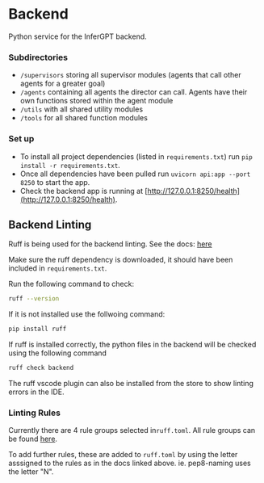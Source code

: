 # Backend

Python service for the InferGPT backend.

### Subdirectories
- `/supervisors` storing all supervisor modules (agents that call other agents for a greater goal)
- `/agents` containing all agents the director can call. Agents have their own functions stored within the agent module
- `/utils` with all shared utility modules
- `/tools` for all shared function modules

### Set up
- To install all project dependencies (listed in `requirements.txt`) run `pip install -r requirements.txt`.
- Once all dependencies have been pulled run `uvicorn api:app --port 8250` to start the app. 
- Check the backend app is running at [http://127.0.0.1:8250/health](http://127.0.0.1:8250/health).

## Backend Linting

Ruff is being used for the backend linting. See the docs: [here](https://docs.astral.sh/ruff/)

Make sure the ruff dependency is downloaded, it should have been included in `requirements.txt`.

Run the following command to check:

```bash
ruff --version
```

If it is not installed use the follwoing command:

```bash
pip install ruff
```

If ruff is installed correctly, the python files in the backend will be checked using the following command

```bash
ruff check backend
```

The ruff vscode plugin can also be installed from the store to show linting errors in the IDE.

### Linting Rules

Currently there are 4 rule groups selected in`ruff.toml`. All rule groups can be found [here](https://docs.astral.sh/ruff/rules/).

To add further rules, these are added to `ruff.toml` by using the letter asssigned to the rules as in the docs linked above. ie. pep8-naming uses the letter "N".
